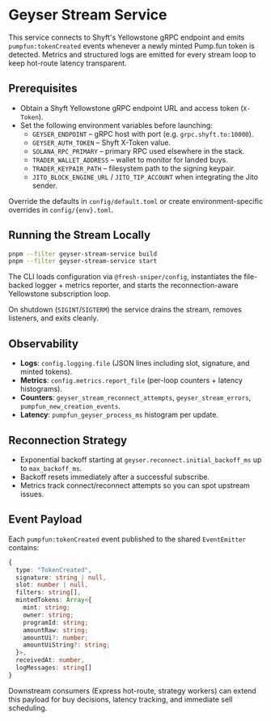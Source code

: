 # Geyser Stream Service

This service connects to Shyft's Yellowstone gRPC endpoint and emits `pumpfun:tokenCreated` events whenever a newly minted Pump.fun token is detected. Metrics and structured logs are emitted for every stream loop to keep hot-route latency transparent.

## Prerequisites
- Obtain a Shyft Yellowstone gRPC endpoint URL and access token (`X-Token`).
- Set the following environment variables before launching:
  - `GEYSER_ENDPOINT` – gRPC host with port (e.g. `grpc.shyft.to:10000`).
  - `GEYSER_AUTH_TOKEN` – Shyft X-Token value.
  - `SOLANA_RPC_PRIMARY` – primary RPC used elsewhere in the stack.
  - `TRADER_WALLET_ADDRESS` – wallet to monitor for landed buys.
  - `TRADER_KEYPAIR_PATH` – filesystem path to the signing keypair.
  - `JITO_BLOCK_ENGINE_URL` / `JITO_TIP_ACCOUNT` when integrating the Jito sender.

Override the defaults in `config/default.toml` or create environment-specific overrides in `config/{env}.toml`.

## Running the Stream Locally
```bash
pnpm --filter geyser-stream-service build
pnpm --filter geyser-stream-service start
```

The CLI loads configuration via `@fresh-sniper/config`, instantiates the file-backed logger + metrics reporter, and starts the reconnection-aware Yellowstone subscription loop.

On shutdown (`SIGINT`/`SIGTERM`) the service drains the stream, removes listeners, and exits cleanly.

## Observability
- **Logs**: `config.logging.file` (JSON lines including slot, signature, and minted tokens).
- **Metrics**: `config.metrics.report_file` (per-loop counters + latency histograms).
- **Counters**: `geyser_stream_reconnect_attempts`, `geyser_stream_errors`, `pumpfun_new_creation_events`.
- **Latency**: `pumpfun_geyser_process_ms` histogram per update.

## Reconnection Strategy
- Exponential backoff starting at `geyser.reconnect.initial_backoff_ms` up to `max_backoff_ms`.
- Backoff resets immediately after a successful subscribe.
- Metrics track connect/reconnect attempts so you can spot upstream issues.

## Event Payload
Each `pumpfun:tokenCreated` event published to the shared `EventEmitter` contains:

```ts
{
  type: "TokenCreated",
  signature: string | null,
  slot: number | null,
  filters: string[],
  mintedTokens: Array<{
    mint: string;
    owner: string;
    programId: string;
    amountRaw: string;
    amountUi?: number;
    amountUiString?: string;
  }>,
  receivedAt: number,
  logMessages: string[]
}
```

Downstream consumers (Express hot-route, strategy workers) can extend this payload for buy decisions, latency tracking, and immediate sell scheduling.
